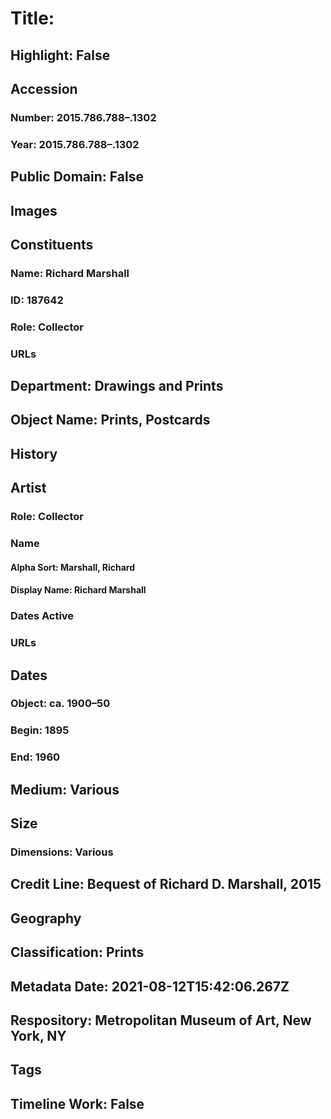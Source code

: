 # Title: 
## Highlight: False
## Accession
### Number: 2015.786.788–.1302
### Year: 2015.786.788–.1302
## Public Domain: False
## Images
## Constituents
### Name: Richard Marshall
### ID: 187642
### Role: Collector
### URLs
## Department: Drawings and Prints
## Object Name: Prints, Postcards
## History
## Artist
### Role: Collector
### Name
#### Alpha Sort: Marshall, Richard
#### Display Name: Richard Marshall
### Dates Active
### URLs
## Dates
### Object: ca. 1900–50
### Begin: 1895
### End: 1960
## Medium: Various
## Size
### Dimensions: Various
## Credit Line: Bequest of Richard D. Marshall, 2015
## Geography
## Classification: Prints
## Metadata Date: 2021-08-12T15:42:06.267Z
## Respository: Metropolitan Museum of Art, New York, NY
## Tags
## Timeline Work: False